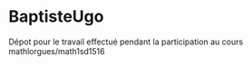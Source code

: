# BaptisteUgo
Dépot pour le travail effectué pendant la participation au cours mathlorgues/math1sd1516

